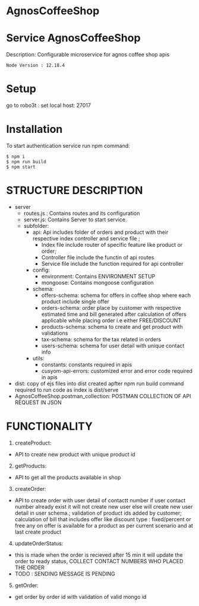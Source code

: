 # AgnosCoffeeShop
# Service AgnosCoffeeShop</br>
Description: Configurable microservice for agnos coffee shop apis

```
Node Version : 12.18.4
```  

Setup
==========
go to robo3t : set local host: 27017

Installation
============
To start authentication service run npm command:
```
$ npm i
$ npm run build
$ npm start
```

STRUCTURE DESCRIPTION
==========
- server
   - routes.js : Contains routes and its configuration
   - server.js: Contains Server to start service.
   - subfolder:
     - api: Api includes folder of orders and product with their respective index controller and      service file ;
       -  Index file include router of specific feature like product or order;
       - Controller file include the functin of api routes
       - Service file include the function required for api controller
     - config:
       - environment: Contains ENVIRONMENT SETUP
       - mongoose: Contains mongoose configuration
     - schema:
       - offers-schema: schema for offers in coffee shop where each product include single offer
       - orders-schema: order place by customer with respective estimated time and bill generated after calculation of offers applicable while placing order i.e either FREE/DISCOUNT
       - products-schema: schema to create and get product with validations
       - tax-schema: schema for the tax related in orders
       - users-schema: schema for user detail with unique contact info
      - utils:
        - constants: constants required in apis
        - cusyom-api-errors: customized error and error code required in apis
- dist: copy of ejs files into dist created apfter npm run build command required to run code as index is dist/serve
- AgnosCoffeeShop.postman_collection: POSTMAN COLLECTION OF API REQUEST IN JSON


FUNCTIONALITY
==========

1. createProduct:
  - API to create new product with unique product id
2. getProducts: 
  - API to get all the products available in shop
3. createOrder:
  -  API to create order with user detail of contactt number if user contact number already exist it will not create new user else will create new user detail in user schema.; validation of product ids added by customer; calculation of bill that includes offer like discount type : fixed/percent or free any on offer is available for a product as per current scenario and at last create product
4. updateOrderStatus:
  - this is made when the order is recieved after 15 min it will update the order to ready status, COLLECT CONTACT NUMBERS WHO PLACED THE ORDER 
  - TODO : SENDING MESSAGE IS PENDING
5. getOrder:
  - get order by order id with validation of valid mongo id 

